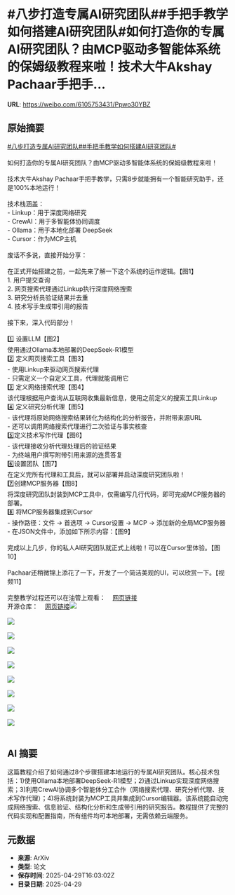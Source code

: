# #八步打造专属AI研究团队##手把手教学如何搭建AI研究团队#如何打造你的专属AI研究团队？由MCP驱动多智能体系统的保姆级教程来啦！技术大牛Akshay Pachaar手把手...

**URL**: https://weibo.com/6105753431/Ppwo30YBZ

## 原始摘要

<a href="https://m.weibo.cn/search?containerid=231522type%3D1%26t%3D10%26q%3D%23%E5%85%AB%E6%AD%A5%E6%89%93%E9%80%A0%E4%B8%93%E5%B1%9EAI%E7%A0%94%E7%A9%B6%E5%9B%A2%E9%98%9F%23&amp;extparam=%23%E5%85%AB%E6%AD%A5%E6%89%93%E9%80%A0%E4%B8%93%E5%B1%9EAI%E7%A0%94%E7%A9%B6%E5%9B%A2%E9%98%9F%23" data-hide=""><span class="surl-text">#八步打造专属AI研究团队#</span></a><a href="https://m.weibo.cn/search?containerid=231522type%3D1%26t%3D10%26q%3D%23%E6%89%8B%E6%8A%8A%E6%89%8B%E6%95%99%E5%AD%A6%E5%A6%82%E4%BD%95%E6%90%AD%E5%BB%BAAI%E7%A0%94%E7%A9%B6%E5%9B%A2%E9%98%9F%23&amp;extparam=%23%E6%89%8B%E6%8A%8A%E6%89%8B%E6%95%99%E5%AD%A6%E5%A6%82%E4%BD%95%E6%90%AD%E5%BB%BAAI%E7%A0%94%E7%A9%B6%E5%9B%A2%E9%98%9F%23" data-hide=""><span class="surl-text">#手把手教学如何搭建AI研究团队#</span></a><br><br>如何打造你的专属AI研究团队？由MCP驱动多智能体系统的保姆级教程来啦！<br><br>技术大牛Akshay Pachaar手把手教学，只需8步就能拥有一个智能研究助手，还是100%本地运行！<br><br>技术栈涵盖：<br>- Linkup：用于深度网络研究<br>- CrewAI：用于多智能体协同调度<br>- Ollama：用于本地化部署 DeepSeek<br>- Cursor：作为MCP主机<br><br>废话不多说，直接开始分享：<br><br>在正式开始搭建之前，一起先来了解一下这个系统的运作逻辑。【图1】<br>1. 用户提交查询<br>2. 网页搜索代理通过Linkup执行深度网络搜索<br>3. 研究分析员验证结果并去重<br>4. 技术写手生成带引用的报告<br><br>接下来，深入代码部分！<br><br>1️⃣ 设置LLM【图2】<br>使用通过Ollama本地部署的DeepSeek-R1模型<br>2️⃣ 定义网页搜索工具【图3】<br>- 使用Linkup来驱动网页搜索代理<br>- 只需定义一个自定义工具，代理就能调用它<br>3️⃣ 定义网络搜索代理【图4】<br>该代理根据用户查询从互联网收集最新信息，使用之前定义的搜索工具Linkup<br>4️⃣ 定义研究分析代理【图5】<br>- 该代理将原始网络搜索结果转化为结构化的分析报告，并附带来源URL<br>- 还可以调用网络搜索代理进行二次验证与事实核查<br>5️⃣定义技术写作代理【图6】<br>- 该代理接收分析代理处理后的验证结果<br>- 为终端用户撰写附带引用来源的连贯答复<br>6️⃣设置团队【图7】<br>在定义完所有代理和工具后，就可以部署并启动深度研究团队啦！<br>7️⃣创建MCP服务器【图8】<br>将深度研究团队封装到MCP工具中，仅需编写几行代码，即可完成MCP服务器的部署。<br>8️⃣ 将MCP服务器集成到Cursor<br>- 操作路径：文件 → 首选项 → Cursor设置 → MCP → 添加新的全局MCP服务器<br>- 在JSON文件中，添加如下所示内容：【图9】<br><br>完成以上几步，你的私人AI研究团队就正式上线啦！可以在Cursor里体验。【图10】<br><br>Pachaar还稍微锦上添花了一下，开发了一个简洁美观的UI，可以欣赏一下。【视频11】<br><br>完整教学过程还可以在油管上观看：<a href="https://weibo.cn/sinaurl?u=https%3A%2F%2Fwww.youtube.com%2Fwatch%3Fv%3Dkt4YoQKjHB0%26t%3D1s" data-hide=""><span class="url-icon"><img style="width: 1rem;height: 1rem" src="https://h5.sinaimg.cn/upload/2015/09/25/3/timeline_card_small_web_default.png" referrerpolicy="no-referrer"></span><span class="surl-text">网页链接</span></a><br>开源仓库：<a href="https://weibo.cn/sinaurl?u=https%3A%2F%2Fgithub.com%2Fpatchy631%2Fai-engineering-hub%2Ftree%2Fmain%2FMulti-Agent-deep-researcher-mcp-windows-linux" data-hide=""><span class="url-icon"><img style="width: 1rem;height: 1rem" src="https://h5.sinaimg.cn/upload/2015/09/25/3/timeline_card_small_web_default.png" referrerpolicy="no-referrer"></span><span class="surl-text">网页链接</span></a><img style="" src="https://tvax1.sinaimg.cn/large/006Fd7o3gy1i0xtj24u1ng30yy0rmx6p.gif" referrerpolicy="no-referrer"><br><br><img style="" src="https://tvax1.sinaimg.cn/large/006Fd7o3gy1i0xtj8xtmzj312s0p2n6t.jpg" referrerpolicy="no-referrer"><br><br><img style="" src="https://tvax1.sinaimg.cn/large/006Fd7o3gy1i0xtj99n1fj31qe1g2b29.jpg" referrerpolicy="no-referrer"><br><br><img style="" src="https://tvax3.sinaimg.cn/large/006Fd7o3gy1i0xtj93hufj31gy11c7qp.jpg" referrerpolicy="no-referrer"><br><br><img style="" src="https://tvax3.sinaimg.cn/large/006Fd7o3gy1i0xtj9671gj31g20ykwzp.jpg" referrerpolicy="no-referrer"><br><br><img style="" src="https://tvax3.sinaimg.cn/large/006Fd7o3gy1i0xtj943jfj31dg0wy1av.jpg" referrerpolicy="no-referrer"><br><br><img style="" src="https://tvax1.sinaimg.cn/large/006Fd7o3gy1i0xtj99hsdj319c1gi1ki.jpg" referrerpolicy="no-referrer"><br><br><img style="" src="https://tvax2.sinaimg.cn/large/006Fd7o3gy1i0xtj95nsrj317e13oh3n.jpg" referrerpolicy="no-referrer"><br><br><img style="" src="https://tvax1.sinaimg.cn/large/006Fd7o3gy1i0xtj99v67j31kq1fo1j4.jpg" referrerpolicy="no-referrer"><br><br>

## AI 摘要

这篇教程介绍了如何通过8个步骤搭建本地运行的专属AI研究团队。核心技术包括：1)使用Ollama本地部署DeepSeek-R1模型；2)通过Linkup实现深度网络搜索；3)利用CrewAI协调多个智能体分工合作（网络搜索代理、研究分析代理、技术写作代理）；4)将系统封装为MCP工具并集成到Cursor编辑器。该系统能自动完成网络搜索、信息验证、结构化分析和生成带引用的研究报告。教程提供了完整的代码实现和配置指南，所有组件均可本地部署，无需依赖云端服务。

## 元数据

- **来源**: ArXiv
- **类型**: 论文
- **保存时间**: 2025-04-29T16:03:02Z
- **目录日期**: 2025-04-29
